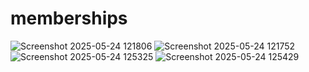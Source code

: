 # memberships
![Screenshot 2025-05-24 121806](https://github.com/user-attachments/assets/63951b95-39e0-4a82-92b4-c23b52e6fab2)
![Screenshot 2025-05-24 121752](https://github.com/user-attachments/assets/47dfe862-b0a8-490f-900a-a45cd9a044bb)
![Screenshot 2025-05-24 125325](https://github.com/user-attachments/assets/99e0219c-975c-45a3-a5e3-0483f0004ed2)
![Screenshot 2025-05-24 125429](https://github.com/user-attachments/assets/5750c644-50ad-4f13-bc93-83ab1265d03f)
